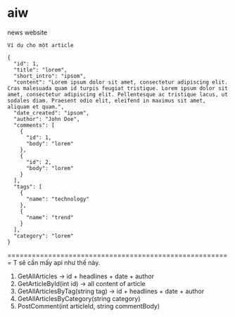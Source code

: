 # aiw
news website

    Ví dụ cho một article 
    
    {
      "id": 1,
      "title": "lorem",
      "short_intro": "ipsom",
      "content": "Lorem ipsum dolor sit amet, consectetur adipiscing elit. Cras malesuada quam id turpis feugiat tristique. Lorem ipsum dolor sit amet, consectetur adipiscing elit. Pellentesque ac tristique lacus, ut sodales diam. Praesent odio elit, eleifend in maximus sit amet, aliquam et quam.",
      "date_created": "ipsom",
      "author": "John Doe",
      "comments": [
        {
          "id": 1,
          "body": "lorem"
        },
        {
          "id": 2,
          "body": "lorem"
        }
      ],
      "tags": [
        {
          "name": "technology"
        },
        {
          "name": "trend"
        }
      ],
      "category": "lorem"
    }





=======================================================
T sẽ cần mấy api như thế này.
1. GetAllArticles -> id + headlines + date + author 
2. GetArticleById(int id) -> all content of article
3. GetAllArticlesByTag(string tag) -> id + headlines + date + author 
4. GetAllArticlesByCategory(string category) 
5. PostComment(int articleId, string commentBody)

